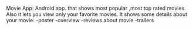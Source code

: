 Movie App:
Android app. that shows most popular ,most top rated movies.
Also it lets you view only your favorite movies.
It shows some details about your movie:
                                        -poster
                                        -overview
                                        -reviews about movie
                                        -trailers
